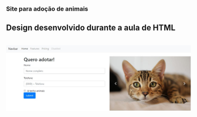### Site para adoção de animais ###
## Design desenvolvido durante a aula de HTML ##
<br />
<img src="assets/img/projeto.JPG" width="650px">